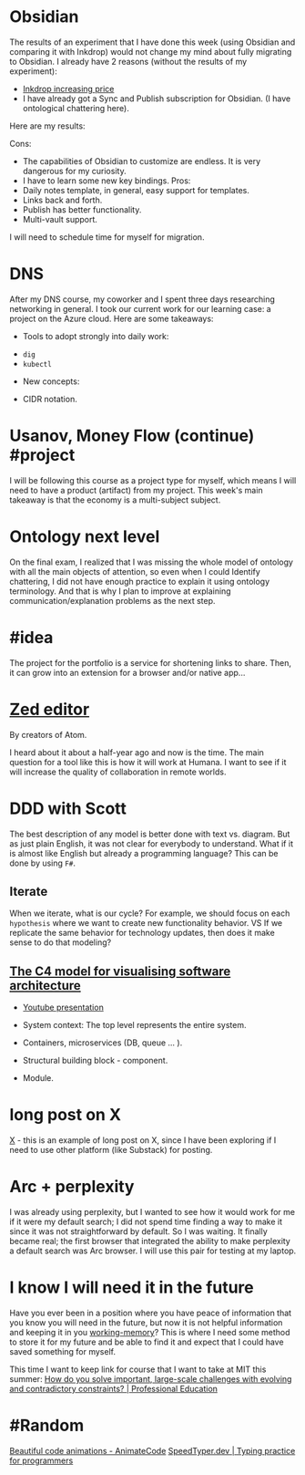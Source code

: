 # Obsidian
The results of an experiment that I have done this week (using Obsidian and comparing it with Inkdrop) would not change my mind about fully migrating to Obsidian. I already have 2 reasons (without the results of my experiment):
- [Inkdrop increasing price](https://forum.inkdrop.app/t/inkdrop-price-change/4366) 
- I have already got a Sync and Publish subscription for Obsidian. (I have ontological chattering here).

Here are my results:

Cons:
- The capabilities of Obsidian to customize are endless. It is very dangerous for my curiosity. 
- I have to learn some new key bindings.
Pros:
- Daily notes template, in general, easy support for templates.
- Links back and forth.
- Publish has better functionality.
- Multi-vault support.

I will need to schedule time for myself for migration.

# DNS

After my DNS course, my coworker and I spent three days researching networking in general. I took our current work for our learning case: a project on the Azure cloud. Here are some takeaways:
* Tools to adopt strongly into daily work:
- `dig`
- `kubectl`
* New concepts:
 - CIDR notation.

# Usanov, Money Flow (continue) #project

I will be following this course as a project type for myself, which means I will need to have a product (artifact) from my project. This week's main takeaway is that the economy is a multi-subject subject.

# Ontology next level
On the final exam, I realized that I was missing the whole model of ontology with all the main objects of attention, so even when I could Identify chattering, I did not have enough practice to explain it using ontology terminology.  And that is why I plan to improve at explaining communication/explanation problems as the next step.

# #idea
The project for the portfolio is a service for shortening links to share. Then, it can grow into an extension for a browser and/or native app... 

# [Zed editor](https://zed.dev/)
By creators of Atom.

I heard about it about a half-year ago and now is the time. The main question for a tool like this is how it will work at Humana.  I want to see if it will increase the quality of collaboration in remote worlds.

# DDD with Scott
The best description of any model is better done with text vs. diagram. But as just plain English, it was not clear for everybody to understand. What if it is almost like English but already a programming language? This can be done by using `F#`.

## Iterate
When we iterate, what is our cycle?  For example, we should focus on each `hypothesis` where we want to create new functionality behavior. VS If we replicate the same behavior for technology updates, then does it make sense to do that modeling? 

## [The C4 model for visualising software architecture](https://c4model.com)

- [Youtube presentation ](https://youtu.be/x2-rSnhpw0g) 

- System context: The top level represents the entire system.
- Containers, microservices (DB, queue ... ).
- Structural building block - component.
- Module.

#  long post on X
[X](https://x.com/andrewyng/status/1750985019789873244?s=46) - this is an example of long post on X, since I have been exploring if I need to use other platform (like Substack) for posting.

# Arc + perplexity
I was already using perplexity, but I wanted to see how it would work for me if it were my default search; I did not spend time finding a way to make it since it was not straightforward by default. So I was waiting. It finally became real; the first browser that integrated the ability to make perplexity a default search was Arc browser. I will use this pair for testing at my laptop.

# I know I will need it in the future
Have you ever been in a position where you have peace of information that you know you will need in the future, but now it is not helpful information and keeping it in you [working-memory](https://secondfile.substack.com/p/human-memory-is-not-made-of-bits?r=yo8ni&utm_campaign=post&utm_medium=web)? This is where I need some method to store it for my future and be able to find it and expect that I could have saved something for myself. 

This time I want to keep link for course that I want to take at MIT this summer:  [How do you solve important, large-scale challenges with evolving and contradictory constraints? | Professional Education](https://professional.mit.edu/course-catalog/solving-complex-problems-structured-thinking-design-principles-and-ai)


# #Random
[Beautiful code animations - AnimateCode](https://www.animate-code.com/)
[SpeedTyper.dev | Typing practice for programmers](https://www.speedtyper.dev/)
